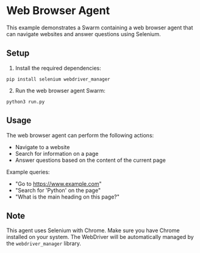 # Web Browser Agent

This example demonstrates a Swarm containing a web browser agent that can navigate websites and answer questions using Selenium.

## Setup

1. Install the required dependencies:

```shell
pip install selenium webdriver_manager
```

2. Run the web browser agent Swarm:

```shell
python3 run.py
```

## Usage

The web browser agent can perform the following actions:
- Navigate to a website
- Search for information on a page
- Answer questions based on the content of the current page

Example queries:
- "Go to https://www.example.com"
- "Search for 'Python' on the page"
- "What is the main heading on this page?"

## Note

This agent uses Selenium with Chrome. Make sure you have Chrome installed on your system. The WebDriver will be automatically managed by the `webdriver_manager` library.
